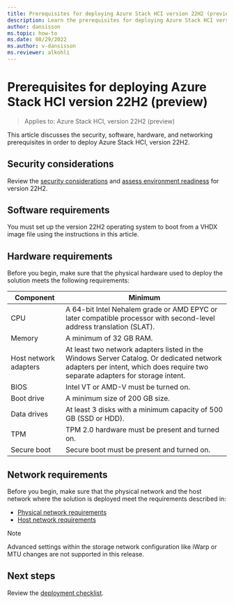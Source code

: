 ```yaml
---
title: Prerequisites for deploying Azure Stack HCI version 22H2 (preview)
description: Learn the prerequisites for deploying Azure Stack HCI version 22H2
author: dansisson
ms.topic: how-to
ms.date: 08/29/2022
ms.author: v-dansisson
ms.reviewer: alkohli
---
```


# Prerequisites for deploying Azure Stack HCI version 22H2 (preview)

> Applies to: Azure Stack HCI, version 22H2 (preview)

This article discusses the security, software, hardware, and networking prerequisites in order to deploy Azure Stack HCI, version 22H2.

## Security considerations

Review the [security considerations](/manage/preview-channel.md) and [assess environment readiness](/manage/use-environment-checker.md) for version 22H2.

## Software requirements

You must set up the version 22H2 operating system to boot from a VHDX image file using the instructions in this article.

## Hardware requirements

Before you begin, make sure that the physical hardware used to deploy the solution meets the following requirements:

|Component|Minimum|
|--|--|
|CPU|A 64-bit Intel Nehalem grade or AMD EPYC or later compatible processor with second-level address translation (SLAT).|
|Memory|A minimum of 32 GB RAM.|
|Host network adapters|At least two network adapters listed in the Windows Server Catalog. Or dedicated network adapters per intent, which does require two separate adapters for storage intent.|
|BIOS|Intel VT or AMD-V must be turned on.|
|Boot drive|A minimum size of 200 GB size.|
|Data drives|At least 3 disks with a minimum capacity of 500 GB (SSD or HDD).|
|TPM|TPM 2.0 hardware must be present and turned on.|
|Secure boot|Secure boot must be present and turned on.|

## Network requirements

Before you begin, make sure that the physical network and the host network where the solution is deployed meet the requirements described in:

- [Physical network requirements](../concepts/physical-network-requirements.md)
- [Host network requirements](../concepts/host-network-requirements.md)

> [!NOTE]
> Advanced settings within the storage network configuration like iWarp or MTU changes are not supported in this release.

## Next steps

Review the [deployment checklist](deployment-tool-checklist.md).